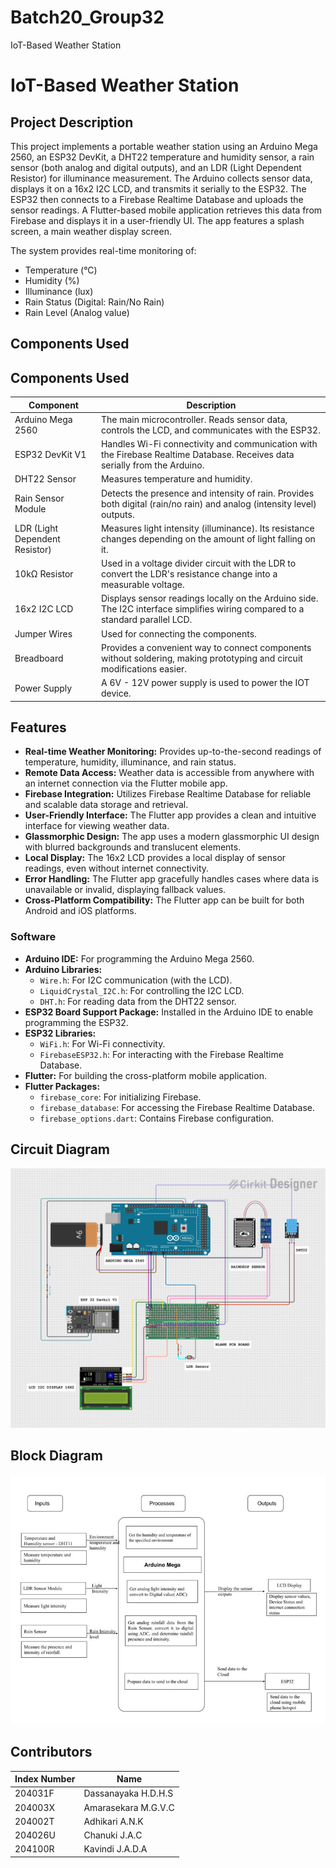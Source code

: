 # Batch20_Group32
IoT-Based Weather Station

# IoT-Based Weather Station

## Project Description

This project implements a portable weather station using an Arduino Mega 2560, an ESP32 DevKit, a DHT22 temperature and humidity sensor, a rain sensor (both analog and digital outputs), and an LDR (Light Dependent Resistor) for illuminance measurement.  The Arduino collects sensor data, displays it on a 16x2 I2C LCD, and transmits it serially to the ESP32.  The ESP32 then connects to a Firebase Realtime Database and uploads the sensor readings. A Flutter-based mobile application retrieves this data from Firebase and displays it in a user-friendly UI. The app features a splash screen, a main weather display screen.

The system provides real-time monitoring of:

*   Temperature (°C)
*   Humidity (%)
*   Illuminance (lux)
*   Rain Status (Digital: Rain/No Rain)
*   Rain Level (Analog value)


## Components Used

## Components Used

| Component                    | Description                                                                                                                                                                                                                                    |
| ---------------------------- | ---------------------------------------------------------------------------------------------------------------------------------------------------------------------------------------------------------------------------------------------- |
| Arduino Mega 2560            | The main microcontroller.  Reads sensor data, controls the LCD, and communicates with the ESP32.                                                                                                                                     |
| ESP32 DevKit V1              | Handles Wi-Fi connectivity and communication with the Firebase Realtime Database.  Receives data serially from the Arduino.                                                                                                                |
| DHT22 Sensor                 | Measures temperature and humidity.                                                                                                                                                                                                    |
| Rain Sensor Module           | Detects the presence and intensity of rain. Provides both digital (rain/no rain) and analog (intensity level) outputs.                                                                                                                         |
| LDR (Light Dependent Resistor) | Measures light intensity (illuminance).  Its resistance changes depending on the amount of light falling on it.                                                                                                                                 |
| 10kΩ Resistor                 | Used in a voltage divider circuit with the LDR to convert the LDR's resistance change into a measurable voltage.                                                                                                                             |
| 16x2 I2C LCD                | Displays sensor readings locally on the Arduino side.  The I2C interface simplifies wiring compared to a standard parallel LCD.                                                                                                            |
| Jumper Wires                | Used for connecting the components.                                                                                                                                                                                                   |
| Breadboard                   | Provides a convenient way to connect components without soldering, making prototyping and circuit modifications easier.                                                                                                                 |
| Power Supply                 | A 6V - 12V power supply is used to power the IOT device.

## Features

*   **Real-time Weather Monitoring:**  Provides up-to-the-second readings of temperature, humidity, illuminance, and rain status.
*   **Remote Data Access:**  Weather data is accessible from anywhere with an internet connection via the Flutter mobile app.
*   **Firebase Integration:**  Utilizes Firebase Realtime Database for reliable and scalable data storage and retrieval.
*   **User-Friendly Interface:** The Flutter app provides a clean and intuitive interface for viewing weather data.
*   **Glassmorphic Design:** The app uses a modern glassmorphic UI design with blurred backgrounds and translucent elements.
*   **Local Display:**  The 16x2 LCD provides a local display of sensor readings, even without internet connectivity.
*   **Error Handling:** The Flutter app gracefully handles cases where data is unavailable or invalid, displaying fallback values.
*   **Cross-Platform Compatibility:**  The Flutter app can be built for both Android and iOS platforms.

### Software

*   **Arduino IDE:**  For programming the Arduino Mega 2560.
*   **Arduino Libraries:**
    *   `Wire.h`:  For I2C communication (with the LCD).
    *   `LiquidCrystal_I2C.h`:  For controlling the I2C LCD.
    *   `DHT.h`:  For reading data from the DHT22 sensor.
*   **ESP32 Board Support Package:** Installed in the Arduino IDE to enable programming the ESP32.
*   **ESP32 Libraries:**
    *  `WiFi.h`: For Wi-Fi connectivity.
    *  `FirebaseESP32.h`: For interacting with the Firebase Realtime Database.
*   **Flutter:**  For building the cross-platform mobile application.
*   **Flutter Packages:**
    *   `firebase_core`:  For initializing Firebase.
    *   `firebase_database`:  For accessing the Firebase Realtime Database.
    *   `firebase_options.dart`: Contains Firebase configuration.

## Circuit Diagram

![Circuit Diagram](<circuit_image (1).png>)

## Block Diagram
![Block Diagram](<Block Diagram.png>)

## Contributors

| Index Number | Name              |
| ------------ | ----------------- |
| 204031F      | Dassanayaka H.D.H.S |
| 204003X      | Amarasekara M.G.V.C |
| 204002T      | Adhikari A.N.K     |
| 204026U      | Chanuki J.A.C      |
| 204100R      | Kavindi J.A.D.A     |